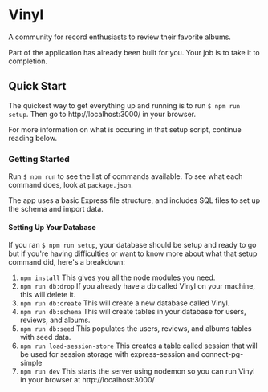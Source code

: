 # Vinyl

A community for record enthusiasts to review their favorite albums.

Part of the application has already been built for you. Your job is to take it to completion.

## Quick Start
The quickest way to get everything up and running is to run `$ npm run setup`. Then go to http://localhost:3000/ in your browser.

For more information on what is occuring in that setup script, continue reading below.

### Getting Started

Run `$ npm run` to see the list of commands available. To see what each command does, look at `package.json`.

The app uses a basic Express file structure, and includes SQL files to set up the schema and import data.


#### Setting Up Your Database

If you ran `$ npm run setup`, your database should be setup and ready to go but if you're having difficulties or want to know more about what that setup command did, here's a breakdown:

1. `npm install` This gives you all the node modules you need.
1. `npm run db:drop` If you already have a db called Vinyl on your machine, this will delete it.
1. `npm run db:create` This will create a new database called Vinyl.
1. `npm run db:schema` This will create tables in your database for users, reviews, and albums.
1. `npm run db:seed` This populates the users, reviews, and albums tables with seed data.
1. `npm run load-session-store` This creates a table called session that will be used for session storage with express-session and connect-pg-simple
1. `npm run dev` This starts the server using nodemon so you can run Vinyl in your browser at http://localhost:3000/
